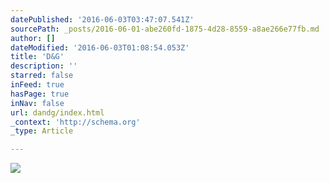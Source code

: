 ```yaml
---
datePublished: '2016-06-03T03:47:07.541Z'
sourcePath: _posts/2016-06-01-abe260fd-1875-4d28-8559-a8ae266e77fb.md
author: []
dateModified: '2016-06-03T01:08:54.053Z'
title: 'D&G'
description: ''
starred: false
inFeed: true
hasPage: true
inNav: false
url: dandg/index.html
_context: 'http://schema.org'
_type: Article

---
```

![](https://the-grid-user-content.s3-us-west-2.amazonaws.com/d7234228-6c5d-4d0a-a563-1fbd439db1c3.jpg)